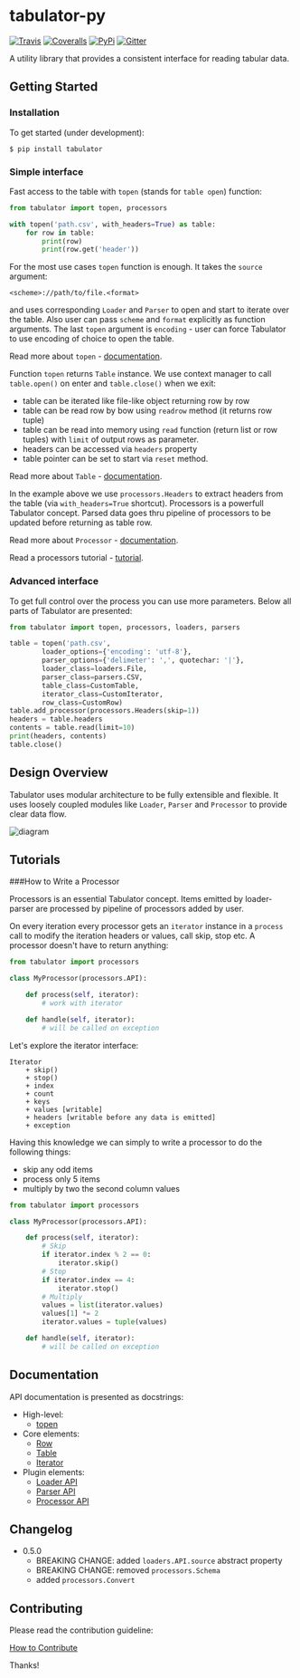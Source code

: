 # tabulator-py

[![Travis](https://img.shields.io/travis/frictionlessdata/tabulator-py/master.svg)](https://travis-ci.org/frictionlessdata/tabulator-py)
[![Coveralls](http://img.shields.io/coveralls/frictionlessdata/tabulator-py.svg?branch=master)](https://coveralls.io/r/frictionlessdata/tabulator-py?branch=master)
[![PyPi](https://img.shields.io/pypi/v/tabulator.svg)](https://pypi.python.org/pypi/tabulator)
[![Gitter](https://img.shields.io/gitter/room/frictionlessdata/chat.svg)](https://gitter.im/frictionlessdata/chat)

A utility library that provides a consistent interface for reading tabular data.

## Getting Started

### Installation

To get started (under development):

```
$ pip install tabulator
```

### Simple interface

Fast access to the table with `topen` (stands for `table open`) function:

```python
from tabulator import topen, processors

with topen('path.csv', with_headers=True) as table:
    for row in table:
        print(row)
        print(row.get('header'))
```

For the most use cases `topen` function is enough. It takes the
`source` argument:

```
<scheme>://path/to/file.<format>
```
and uses corresponding `Loader` and `Parser` to open and start to iterate
over the table. Also user can pass `scheme` and `format` explicitly
as function arguments. The last `topen` argument is `encoding` - user can force Tabulator
to use encoding of choice to open the table.

Read more about `topen` - [documentation](https://github.com/frictionlessdata/tabulator-py/blob/master/tabulator/topen.py).

Function `topen` returns `Table` instance. We use context manager
to call `table.open()` on enter and `table.close()` when we exit:
- table can be iterated like file-like object returning row by row
- table can be read row by bow using `readrow` method (it returns row tuple)
- table can be read into memory using `read` function (return list or row tuples)
with `limit` of output rows as parameter.
- headers can be accessed via `headers` property
- table pointer can be set to start via `reset` method.

Read more about `Table` - [documentation](https://github.com/frictionlessdata/tabulator-py/blob/master/tabulator/table.py).

In the example above we use `processors.Headers` to extract headers
from the table (via `with_headers=True` shortcut). Processors is a powerfull
Tabulator concept. Parsed data goes thru pipeline of processors to be updated before
returning as table row.

Read more about `Processor` - [documentation](https://github.com/frictionlessdata/tabulator-py/blob/master/tabulator/processors/api.py).

Read a processors tutorial - [tutorial](https://github.com/frictionlessdata/tabulator-py/blob/master/docs/processors.md).

### Advanced interface

To get full control over the process you can use more parameters.
Below all parts of Tabulator are presented:

```python
from tabulator import topen, processors, loaders, parsers

table = topen('path.csv',
        loader_options={'encoding': 'utf-8'},
        parser_options={'delimeter': ',', quotechar: '|'},
        loader_class=loaders.File,
        parser_class=parsers.CSV,
        table_class=CustomTable,
        iterator_class=CustomIterator,
        row_class=CustomRow)
table.add_processor(processors.Headers(skip=1))
headers = table.headers
contents = table.read(limit=10)
print(headers, contents)
table.close()
```

## Design Overview

Tabulator uses modular architecture to be fully extensible and flexible.
It uses loosely coupled modules like `Loader`, `Parser` and `Processor`
to provide clear data flow.

![diagram](files/diagram.png)

## Tutorials

###How to Write a Processor

Processors is an essential Tabulator concept. Items emitted by loader-parser are processed by pipeline of processors added by user.

On every iteration every processor gets an `iterator` instance in a `process` call to modify the iteration headers or values, call skip, stop etc. A processor doesn't have to return anything:

```python
from tabulator import processors

class MyProcessor(processors.API):

    def process(self, iterator):
        # work with iterator

    def handle(self, iterator):
        # will be called on exception
```

Let's explore the iterator interface:

```
Iterator
    + skip()
    + stop()
    + index
    + count
    + keys
    + values [writable]
    + headers [writable before any data is emitted]
    + exception
```

Having this knowledge we can simply to write a processor to do the following things:

- skip any odd items
- process only 5 items
- multiply by two the second column values

```python
from tabulator import processors

class MyProcessor(processors.API):

    def process(self, iterator):
        # Skip
        if iterator.index % 2 == 0:
            iterator.skip()
        # Stop
        if iterator.index == 4:
            iterator.stop()
        # Multiply
        values = list(iterator.values)
        values[1] *= 2
        iterator.values = tuple(values)

    def handle(self, iterator):
        # will be called on exception
```

## Documentation

API documentation is presented as docstrings:
- High-level:
    - [topen](https://github.com/frictionlessdata/tabulator-py/blob/master/tabulator/topen.py)
- Core elements:
    - [Row](https://github.com/frictionlessdata/tabulator-py/blob/master/tabulator/row.py)
    - [Table](https://github.com/frictionlessdata/tabulator-py/blob/master/tabulator/table.py)
    - [Iterator](https://github.com/frictionlessdata/tabulator-py/blob/master/tabulator/iterator.py)
- Plugin elements:
    - [Loader API](https://github.com/frictionlessdata/tabulator-py/blob/master/tabulator/loaders/api.py)
    - [Parser API](https://github.com/frictionlessdata/tabulator-py/blob/master/tabulator/parsers/api.py)
    - [Processor API](https://github.com/frictionlessdata/tabulator-py/blob/master/tabulator/processors/api.py)

## Changelog

- 0.5.0
  - BREAKING CHANGE: added `loaders.API.source` abstract property
  - BREAKING CHANGE: removed `processors.Schema`
  - added `processors.Convert`

## Contributing

Please read the contribution guideline:

[How to Contribute](CONTRIBUTING.md)

Thanks!
